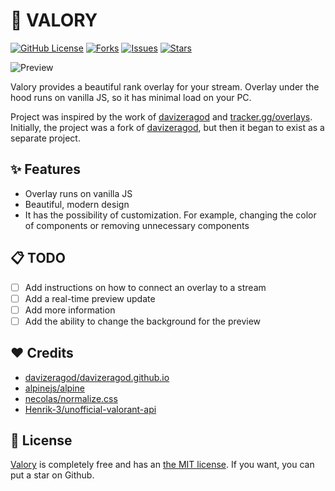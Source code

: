 # 📝 VALORY

[![GitHub License](https://img.shields.io/github/license/haxgun/valory)](https://github.com/haxgun/valory/blob/main/LICENSE)
[![Forks](https://img.shields.io/github/forks/sndrjhlncgr/VALORANT-Stream-Overlay)](https://github.com/haxgun/valory/networks)
[![Issues](https://img.shields.io/github/issues/haxgun/valory)](https://github.com/haxgun/valory/issues)
[![Stars](https://img.shields.io/github/stars/haxgun/valory)](https://github.com/haxgun/valory/stargazers)

![Preview](https://github.com/haxgun/valory/assets/26204174/069a59e5-b23d-4c3d-9d2c-2b52d405cafa)



Valory provides a beautiful rank overlay for your stream.
Overlay under the hood runs on vanilla JS, so it has minimal load on your PC.

Project was inspired by the work of [davizeragod](https://davizeragod.github.io/) and [tracker.gg/overlays](https://tracker.gg/overlays).
Initially, the project was a fork of [davizeragod](https://davizeragod.github.io/), but then it began to exist as a separate project.

## ✨ Features
* Overlay runs on vanilla JS
* Beautiful, modern design
* It has the possibility of customization. For example, changing the color of components or removing unnecessary components


## 📋 TODO
- [ ] Add instructions on how to connect an overlay to a stream
- [ ] Add a real-time preview update
- [ ] Add more information
- [ ] Add the ability to change the background for the preview

## ❤️ Credits
* [davizeragod/davizeragod.github.io](https://github.com/davizeragod/davizeragod.github.io)
* [alpinejs/alpine](https://github.com/alpinejs/alpine)
* [necolas/normalize.css](https://github.com/necolas/normalize.css)
* [Henrik-3/unofficial-valorant-api](https://github.com/Henrik-3/unofficial-valorant-api)

## 📄 License
[Valory](https://github.com/haxgun/valory) is completely free and has an [the MIT license](https://github.com/haxgun/valory/blob/main/LICENSE). If you want, you can put a star on Github.
